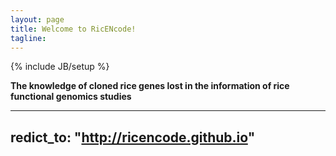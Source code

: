 ```yaml
---
layout: page
title: Welcome to RicENcode!
tagline: 
---
```

{% include JB/setup %}

__The knowledge of cloned rice genes lost in the information of rice functional genomics studies__

---
redict_to: "http://ricencode.github.io"
---

